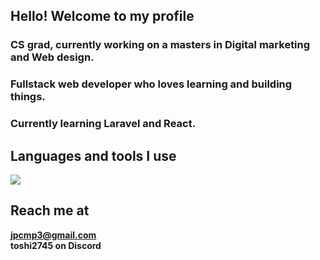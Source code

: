 ## Hello! Welcome to my profile

### CS grad, currently working on a masters in Digital marketing and Web design.
### Fullstack web developer who loves learning and building things.
### Currently learning Laravel and React.

## Languages and tools I use
<a href="https://skillicons.dev">
   <img src="https://skillicons.dev/icons?i=laravel,react,js,php,mysql,tailwind,bootstrap,css,html,git" />
</a>

## Reach me at
**jpcmp3@gmail.com** <br>
**toshi2745 on Discord**
